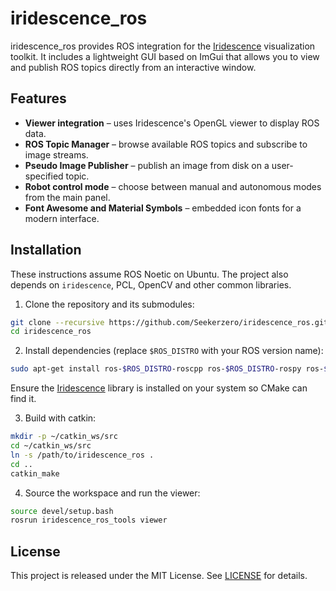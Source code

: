 # iridescence_ros
iridescence_ros provides ROS integration for the [Iridescence](https://github.com/koide3/iridescence) visualization toolkit. It includes a lightweight GUI based on ImGui that allows you to view and publish ROS topics directly from an interactive window.

## Features

- **Viewer integration** – uses Iridescence's OpenGL viewer to display ROS data.
- **ROS Topic Manager** – browse available ROS topics and subscribe to image streams.
- **Pseudo Image Publisher** – publish an image from disk on a user-specified topic.
- **Robot control mode** – choose between manual and autonomous modes from the main panel.
- **Font Awesome and Material Symbols** – embedded icon fonts for a modern interface.

## Installation

These instructions assume ROS Noetic on Ubuntu. The project also depends on `iridescence`, PCL, OpenCV and other common libraries.

1. Clone the repository and its submodules:

```bash
git clone --recursive https://github.com/Seekerzero/iridescence_ros.git
cd iridescence_ros
```

2. Install dependencies (replace `$ROS_DISTRO` with your ROS version name):

```bash
sudo apt-get install ros-$ROS_DISTRO-roscpp ros-$ROS_DISTRO-rospy ros-$ROS_DISTRO-std-msgs ros-$ROS_DISTRO-cv-bridge libpcl-dev libeigen3-dev libjpeg-dev libpng-dev
```

Ensure the [Iridescence](https://github.com/koide3/iridescence) library is installed on your system so CMake can find it.


3. Build with catkin:

```bash
mkdir -p ~/catkin_ws/src
cd ~/catkin_ws/src
ln -s /path/to/iridescence_ros .
cd ..
catkin_make
```

4. Source the workspace and run the viewer:

```bash
source devel/setup.bash
rosrun iridescence_ros_tools viewer
```

## License

This project is released under the MIT License. See [LICENSE](LICENSE) for details.


